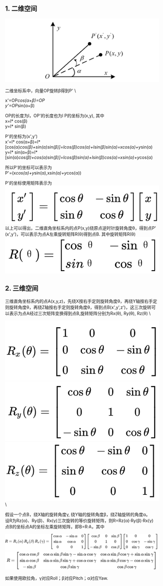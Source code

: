 
## 1. 二维空间
![图一](../Resources/2d_rotation.png)

二维坐标系中，向量OP旋转β得到P' \

x'=OP*cos(α+β)=OP \
y'=OP*sin(α+β)

OP的长度为l，OP'的长度也为l
P的坐标为(x,y), 其中\
x=l* cos(β)\
y=l* sin(β)

P'的坐标为(x',y') \
x'=l* cos(α+β)=l*[cos(α)*cos(β)+sin(α)*sin(β)]=l*cos(β)*cos(α)+l*sin(β)*sin(α)=x*cos(α)+y*sin(α)
\
y=l* sin(α+β)=l*[sin(α)*cos(β)+cos(α)*sin(β)]=l*cos(β)*sin(α)+l*sin(β)*cos(α)=x*sin(α)+y*cos(α)

所以P'的坐标可以表示为\
P'=(x*cos(α)+y*sin(α),x*sin(α)+y*cos(α))

P'的坐标使用矩阵表示为 \
![图一](../Resources/2d_mat.png) \
以上可以得出，二维直角坐标系内的点P(x,y)绕原点逆时针旋转角度θ，得到点P' (x',y')，可以表示为点A左乘旋转矩阵R(θ)得到点B.
其中旋转矩阵R(θ) \
![图一](../Resources/R_theta.png)


## 2. 三维空间
三维直角坐标系内的点A(x,y,z)，先绕X按右手定则旋转角度θ，再绕Y轴按右手定则旋转角度θ，再绕Z轴按右手定则旋转角度θ，得到点B(x',y',z')，这三次旋转可以表示为点A经过三次矩阵变换得到点B,旋转矩阵分别为Rx(θ), Ry(θ), Rz(θ) \

![图一](../Resources/Rx_theta.png) \
![图一](../Resources/Ry_theta.png) \
![图一](../Resources/Rz_theta.png) \



假设一个点B，绕X轴的旋转角度γ, 绕Y轴的旋转角度β，绕Z轴旋转的角度α。 \
设R为Rz(α)、Ry(β)、Rx(γ)三次旋转的等价旋转矩阵，则R=Rz(α)·Ry(β)·Rx(γ)
点B的坐标点A的坐标左乘旋转矩阵，即B=R·A，其中


![图一](../Resources/R_1.png) \
![图一](../Resources/R_2.png) 

如果使用欧拉角，γ对应Roll；β对应Pitch；α对应Yaw.


